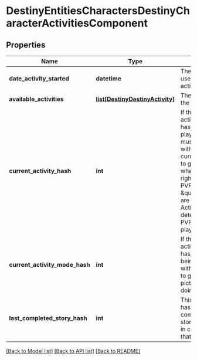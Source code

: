 # DestinyEntitiesCharactersDestinyCharacterActivitiesComponent

## Properties
Name | Type | Description | Notes
------------ | ------------- | ------------- | -------------
**date_activity_started** | **datetime** | The last date that the user started playing an activity. | [optional] 
**available_activities** | [**list[DestinyDestinyActivity]**](DestinyDestinyActivity.md) | The list of activities that the user can play. | [optional] 
**current_activity_hash** | **int** | If the user is in an activity, this will be the hash of the Activity being played.Note that you must combine this info with currentActivityModeHash to get a real picture of whatthe user is doing right now.  For instance, PVP \&quot;Activities\&quot; are just maps: it&#39;s the ActivityModethat determines what type of PVP game they&#39;re playing. | [optional] 
**current_activity_mode_hash** | **int** | If the user is in an activity, this will be the hash of the activity mode being played.Combine with currentActivityHash to give a person a full picture of what they&#39;re doing right now. | [optional] 
**last_completed_story_hash** | **int** | This will have the activity hash of the last completed story/campaign mission, in case you care about that. | [optional] 

[[Back to Model list]](../README.md#documentation-for-models) [[Back to API list]](../README.md#documentation-for-api-endpoints) [[Back to README]](../README.md)


